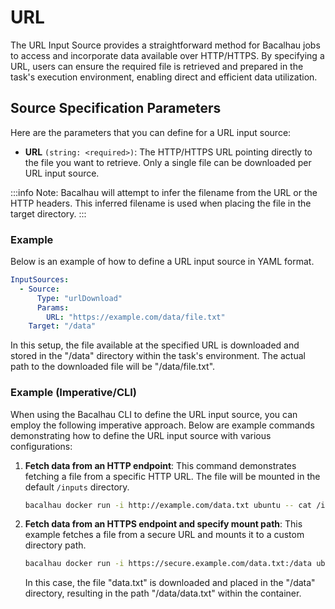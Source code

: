 # URL

The URL Input Source provides a straightforward method for Bacalhau jobs to access and incorporate data available over HTTP/HTTPS. By specifying a URL, users can ensure the required file is retrieved and prepared in the task's execution environment, enabling direct and efficient data utilization.

## Source Specification Parameters

Here are the parameters that you can define for a URL input source:

* **URL** `(string: <required>)`: The HTTP/HTTPS URL pointing directly to the file you want to retrieve. Only a single file can be downloaded per URL input source.

:::info
Note: Bacalhau will attempt to infer the filename from the URL or the HTTP headers. This inferred filename is used when placing the file in the target directory.
:::

### Example

Below is an example of how to define a URL input source in YAML format.

```yaml
InputSources:
  - Source:
      Type: "urlDownload"
      Params:
        URL: "https://example.com/data/file.txt"
    Target: "/data"
```

In this setup, the file available at the specified URL is downloaded and stored in the "/data" directory within the task's environment. The actual path to the downloaded file will be "/data/file.txt".

### Example (Imperative/CLI)

When using the Bacalhau CLI to define the URL input source, you can employ the following imperative approach. Below are example commands demonstrating how to define the URL input source with various configurations:

1.  **Fetch data from an HTTP endpoint**: This command demonstrates fetching a file from a specific HTTP URL. The file will be mounted in the default `/inputs` directory.

    ```bash
    bacalhau docker run -i http://example.com/data.txt ubuntu -- cat /inputs/data.txt
    ```
2.  **Fetch data from an HTTPS endpoint and specify mount path**: This example fetches a file from a secure URL and mounts it to a custom directory path.

    ```bash
    bacalhau docker run -i https://secure.example.com/data.txt:/data ubuntu -- cat /data/data.txt
    ```

    In this case, the file "data.txt" is downloaded and placed in the "/data" directory, resulting in the path "/data/data.txt" within the container.
